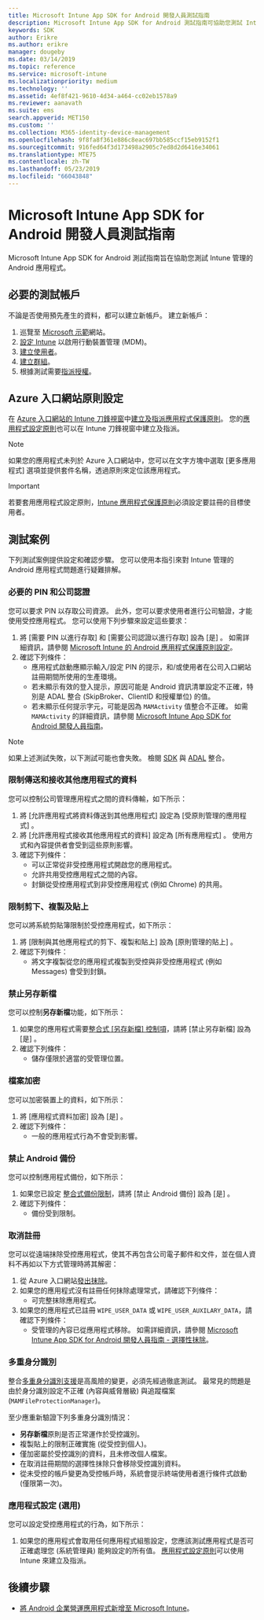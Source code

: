 ```yaml
---
title: Microsoft Intune App SDK for Android 開發人員測試指南
description: Microsoft Intune App SDK for Android 測試指南可協助您測試 Intune 管理的 Android 應用程式。
keywords: SDK
author: Erikre
ms.author: erikre
manager: dougeby
ms.date: 03/14/2019
ms.topic: reference
ms.service: microsoft-intune
ms.localizationpriority: medium
ms.technology: ''
ms.assetid: 4ef8f421-9610-4d34-a464-cc02eb1578a9
ms.reviewer: aanavath
ms.suite: ems
search.appverid: MET150
ms.custom: ''
ms.collection: M365-identity-device-management
ms.openlocfilehash: 9f8fa8f361e886c8eac697bb585ccf15eb9152f1
ms.sourcegitcommit: 916fed64f3d173498a2905c7ed8d2d6416e34061
ms.translationtype: MTE75
ms.contentlocale: zh-TW
ms.lasthandoff: 05/23/2019
ms.locfileid: "66043848"
---
```

# <a name="microsoft-intune-app-sdk-for-android-developers-testing-guide"></a>Microsoft Intune App SDK for Android 開發人員測試指南

Microsoft Intune App SDK for Android 測試指南旨在協助您測試 Intune 管理的 Android 應用程式。  

## <a name="prerequisite-test-accounts"></a>必要的測試帳戶
不論是否使用預先產生的資料，都可以建立新帳戶。 建立新帳戶：
1. 巡覽至 [Microsoft 示範](https://demos.microsoft.com/environments/create/tenant)網站。 
2. [設定 Intune](https://docs.microsoft.com/intune/setup-steps) 以啟用行動裝置管理 (MDM)。
3. [建立使用者](https://docs.microsoft.com/intune/users-add)。
4. [建立群組](https://docs.microsoft.com/intune/groups-add)。
5. 根據測試需要[指派授權](https://docs.microsoft.com/intune/licenses-assign)。


## <a name="azure-portal-policy-configuration"></a>Azure 入口網站原則設定
在 [Azure 入口網站的 Intune 刀鋒視窗](https://docs.microsoft.com/intune/app-protection-policies)中[建立及指派應用程式保護原則](https://portal.azure.com/?feature.customportal=false#blade/Microsoft_Intune_Apps/MainMenu/14/selectedMenuItem/Overview)。 您的[應用程式設定原則](https://docs.microsoft.com/intune/app-configuration-policies-overview)也可以在 Intune 刀鋒視窗中建立及指派。

> [!NOTE]
> 如果您的應用程式未列於 Azure 入口網站中，您可以在文字方塊中選取 [更多應用程式]  選項並提供套件名稱，透過原則來定位該應用程式。

> [!IMPORTANT]
> 若要套用應用程式設定原則，[Intune 應用程式保護原則](https://docs.microsoft.com/intune/app-protection-policy)必須設定要註冊的目標使用者。

## <a name="test-cases"></a>測試案例

下列測試案例提供設定和確認步驟。 您可以使用本指引來對 Intune 管理的 Android 應用程式問題進行疑難排解。

### <a name="required-pin-and-corporate-credentials"></a>必要的 PIN 和公司認證

您可以要求 PIN 以存取公司資源。 此外，您可以要求使用者進行公司驗證，才能使用受控應用程式。 您可以使用下列步驟來設定這些要求：

1. 將 [需要 PIN 以進行存取]  和 [需要公司認證以進行存取]  設為 [是]  。 如需詳細資訊，請參閱 [Microsoft Intune 的 Android 應用程式保護原則設定](app-protection-policy-settings-android.md#access-requirements)。
2. 確認下列條件：
    - 應用程式啟動應顯示輸入/設定 PIN 的提示，和/或使用者在公司入口網站註冊期間所使用的生產環境。
    - 若未顯示有效的登入提示，原因可能是 Android 資訊清單設定不正確，特別是 ADAL 整合 (SkipBroker、ClientID 和授權單位) 的值。
    - 若未顯示任何提示字元，可能是因為 `MAMActivity` 值整合不正確。 如需 `MAMActivity` 的詳細資訊，請參閱 [Microsoft Intune App SDK for Android 開發人員指南](app-sdk-android.md)。

> [!NOTE] 
> 如果上述測試失敗，以下測試可能也會失敗。 檢閱 [SDK](app-sdk-android.md##sdk-integration) 與 [ADAL](app-sdk-android.md#configure-azure-active-directory-authentication-library-adal) 整合。

### <a name="restrict-transferring-and-receiving-data-with-other-apps"></a>限制傳送和接收其他應用程式的資料
您可以控制公司管理應用程式之間的資料傳輸，如下所示：

1. 將 [允許應用程式將資料傳送到其他應用程式]  設定為 [受原則管理的應用程式]  。
2. 將 [允許應用程式接收其他應用程式的資料]  設定為 [所有應用程式]  。 使用方式和內容提供者會受到這些原則影響。
3. 確認下列條件：
    - 可以正常從非受控應用程式開啟您的應用程式。
    - 允許共用受控應用程式之間的內容。
    - 封鎖從受控應用程式到非受控應用程式 (例如 Chrome) 的共用。

### <a name="restrict-cut-copy-and-paste"></a>限制剪下、複製及貼上
您可以將系統剪貼簿限制於受控應用程式，如下所示：

1. 將 [限制與其他應用程式的剪下、複製和貼上]  設為 [原則管理的貼上]  。
2. 確認下列條件：
    - 將文字複製從您的應用程式複製到受控與非受控應用程式 (例如 Messages) 會受到封鎖。

### <a name="prevent-save-as"></a>禁止**另存新檔**
您可以控制**另存新檔**功能，如下所示：

1. 如果您的應用程式需要[整合式 [另存新檔] 控制項](app-sdk-android.md#example-determine-if-saving-to-device-or-cloud-storage-is-permitted)，請將 [禁止另存新檔]  設為 [是]  。
2. 確認下列條件：
    - 儲存僅限於適當的受管理位置。

### <a name="file-encryption"></a>檔案加密
您可以加密裝置上的資料，如下所示：

1. 將 [應用程式資料加密]  設為 [是]  。
2. 確認下列條件：
    - 一般的應用程式行為不會受到影響。

### <a name="prevent-android-backups"></a>禁止 Android 備份
您可以控制應用程式備份，如下所示：

1. 如果您已設定 [整合式備份限制](app-sdk-android.md#protecting-backup-data)，請將 [禁止 Android 備份]  設為 [是]  。
2. 確認下列條件：
    - 備份受到限制。

### <a name="unenrollment"></a>取消註冊
您可以從遠端抹除受控應用程式，使其不再包含公司電子郵件和文件，並在個人資料不再如以下方式管理時將其解密：

1. 從 Azure 入口網站[發出抹除](https://docs.microsoft.com/intune/apps-selective-wipe)。
2. 如果您的應用程式沒有註冊任何抹除處理常式，請確認下列條件：
    - 可完整抹除應用程式。
3. 如果您的應用程式已註冊 `WIPE_USER_DATA` 或 `WIPE_USER_AUXILARY_DATA`，請確認下列條件：
    - 受管理的內容已從應用程式移除。 如需詳細資訊，請參閱 [Microsoft Intune App SDK for Android 開發人員指南 - 選擇性抹除](app-sdk-android.md#selective-wipe)。

### <a name="multi-identity"></a>多重身分識別
整合[多重身分識別支援](app-sdk-android.md#multi-identity-optional)是高風險的變更，必須先經過徹底測試。 最常見的問題是由於身分識別設定不正確 (內容與威脅層級) 與追蹤檔案 (`MAMFileProtectionManager`)。

至少應重新驗證下列多重身分識別情況：

- **另存新檔**原則是否正常運作於受控識別。
- 複製貼上的限制正確實施 (從受控到個人)。
- 僅加密屬於受控識別的資料，且未修改個人檔案。
- 在取消註冊期間的選擇性抹除只會移除受控識別資料。
- 從未受控的帳戶變更為受控帳戶時，系統會提示終端使用者進行條件式啟動 (僅限第一次)。

### <a name="app-configuration-optional"></a>應用程式設定 (選用)
您可以設定受控應用程式的行為，如下所示：

1. 如果您的應用程式會取用任何應用程式組態設定，您應該測試應用程式是否可正確處理您 (系統管理員) 能夠設定的所有值。 [應用程式設定原則](https://docs.microsoft.com/intune/app-configuration-policies-overview)可以使用 Intune 來建立及指派。

## <a name="next-steps"></a>後續步驟

- [將 Android 企業營運應用程式新增至 Microsoft Intune](lob-apps-android.md)。

